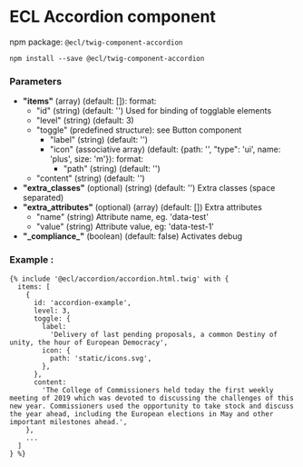 # ECL Accordion component

npm package: `@ecl/twig-component-accordion`

```shell
npm install --save @ecl/twig-component-accordion
```

### Parameters

- **"items"** (array) (default: []): format:
  - "id" (string) (default: '') Used for binding of togglable elements
  - "level" (string) (default: 3)
  - "toggle" (predefined structure): see Button component
    - "label" (string) (default: '')
    - "icon" (associative array) (default: {path: '', "type": 'ui', name: 'plus', size: 'm'}): format:
      - "path" (string) (default: '')
  - "content" (string) (default: '')
- **"extra_classes"** (optional) (string) (default: '') Extra classes (space separated)
- **"extra_attributes"** (optional) (array) (default: []) Extra attributes
  - "name" (string) Attribute name, eg. 'data-test'
  - "value" (string) Attribute value, eg: 'data-test-1'
- **"\_compliance\_"** (boolean) (default: false) Activates debug

### Example :

<!-- prettier-ignore -->
```twig
{% include '@ecl/accordion/accordion.html.twig' with { 
  items: [ 
    { 
      id: 'accordion-example', 
      level: 3, 
      toggle: { 
        label: 
          'Delivery of last pending proposals, a common Destiny of unity, the hour of European Democracy', 
        icon: { 
          path: 'static/icons.svg', 
        }, 
      }, 
      content: 
        'The College of Commissioners held today the first weekly meeting of 2019 which was devoted to discussing the challenges of this new year. Commissioners used the opportunity to take stock and discuss the year ahead, including the European elections in May and other important milestones ahead.', 
    }, 
    ... 
  ] 
} %} 
```
